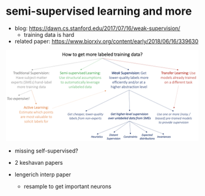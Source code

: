 # semi-supervised learning and more

- blog: https://dawn.cs.stanford.edu/2017/07/16/weak-supervision/
  - training data is hard
- related paper: https://www.biorxiv.org/content/early/2018/06/16/339630

 ![semi](assets/ml/semi.png)

- missing self-supervised?

- 2 keshavan papers
- lengerich interp paper
  - resample to get important neurons